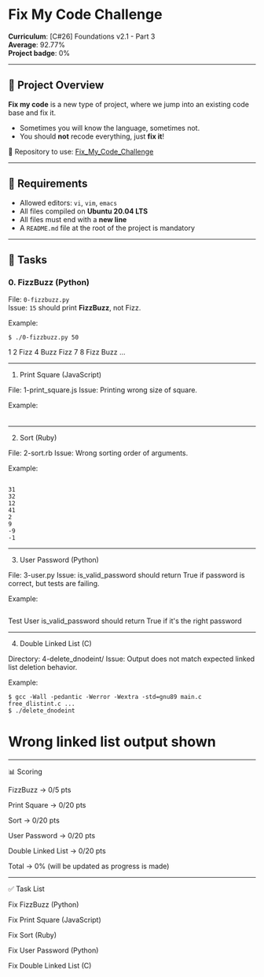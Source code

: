 # Fix My Code Challenge

**Curriculum**: [C#26] Foundations v2.1 - Part 3  
**Average**: 92.77%  
**Project badge**: 0%  

---

## 📌 Project Overview
**Fix my code** is a new type of project, where we jump into an existing code base and fix it.  
- Sometimes you will know the language, sometimes not.  
- You should **not** recode everything, just **fix it**!  

🔗 Repository to use: [Fix_My_Code_Challenge](https://github.com/Mohammed0K/holbertonschool-Fix_My_Code_Challenge)

---

## 📖 Requirements
- Allowed editors: `vi`, `vim`, `emacs`  
- All files compiled on **Ubuntu 20.04 LTS**  
- All files must end with a **new line**  
- A `README.md` file at the root of the project is mandatory  

---

## 📝 Tasks

### 0. FizzBuzz (Python)
File: `0-fizzbuzz.py`  
Issue: `15` should print **FizzBuzz**, not Fizz.  

Example:

```
$ ./0-fizzbuzz.py 50
```
1 2 Fizz 4 Buzz Fizz 7 8 Fizz Buzz ...

---

1. Print Square (JavaScript)

File: 1-print_square.js
Issue: Printing wrong size of square.

Example:
``` $ ./1-print_square.js 4 
```
####
####
####
####

---

2. Sort (Ruby)

File: 2-sort.rb
Issue: Wrong sorting order of arguments.

Example:
```$ ruby 2-sort.rb 12 41 2 C 9 -9 31 fun -1 32
```
```
31
32
12
41
2
9
-9
-1
```
---

3. User Password (Python)

File: 3-user.py
Issue: is_valid_password should return True if password is correct, but tests are failing.

Example:
``` $ ./3-user.py 
```
Test User
is_valid_password should return True if it's the right password

---

4. Double Linked List (C)

Directory: 4-delete_dnodeint/
Issue: Output does not match expected linked list deletion behavior.

Example:
```
$ gcc -Wall -pedantic -Werror -Wextra -std=gnu89 main.c free_dlistint.c ...
$ ./delete_dnodeint
```
# Wrong linked list output shown

---

📊 Scoring

FizzBuzz → 0/5 pts

Print Square → 0/20 pts

Sort → 0/20 pts

User Password → 0/20 pts

Double Linked List → 0/20 pts

Total → 0% (will be updated as progress is made)

---

✅ Task List

 Fix FizzBuzz (Python)

 Fix Print Square (JavaScript)

 Fix Sort (Ruby)

 Fix User Password (Python)

 Fix Double Linked List (C)